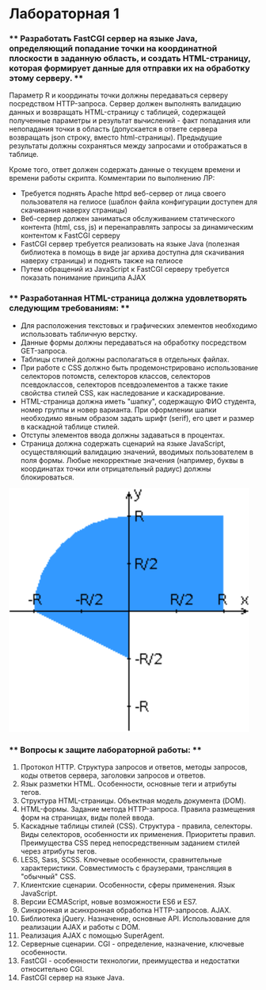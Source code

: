 # Лабораторная 1

### ** Разработать FastCGI сервер на языке Java, определяющий попадание точки на координатной плоскости в заданную область, и создать HTML-страницу, которая формирует данные для отправки их на обработку этому серверу. **

Параметр R и координаты точки должны передаваться серверу посредством HTTP-запроса. Сервер должен выполнять валидацию данных и возвращать HTML-страницу с таблицей, содержащей полученные параметры и результат вычислений - факт попадания или непопадания точки в область (допускается в ответе сервера возвращать json строку, вместо html-страницы). Предыдущие результаты должны сохраняться между запросами и отображаться в таблице.

Кроме того, ответ должен содержать данные о текущем времени и времени работы скрипта.
Комментарии по выполнению ЛР:

-    Требуется поднять Apache httpd веб-сервер от лица своего пользователя на гелиосе (шаблон файла конфигурации доступен для скачивания наверху страницы)
-    Веб-сервер должен заниматься обслуживанием статического контента (html, css, js) и перенаправлять запросы за динамическим контентом к FastCGI серверу
-    FastCGI сервер требуется реализовать на языке Java (полезная библиотека в помощь в виде jar архива доступна для скачивания наверху страницы) и поднять также на гелиосе
-    Путем обращений из JavaScript к FastCGI серверу требуется показать понимание принципа AJAX

### ** Разработанная HTML-страница должна удовлетворять следующим требованиям: **

-    Для расположения текстовых и графических элементов необходимо использовать табличную верстку.
-    Данные формы должны передаваться на обработку посредством GET-запроса.
-    Таблицы стилей должны располагаться в отдельных файлах.
-    При работе с CSS должно быть продемонстрировано использование селекторов потомств, селекторов классов, селекторов псевдоклассов, селекторов псевдоэлементов а также такие свойства стилей CSS, как наследование и каскадирование.
-    HTML-страница должна иметь "шапку", содержащую ФИО студента, номер группы и новер варианта. При оформлении шапки необходимо явным образом задать шрифт (serif), его цвет и размер в каскадной таблице стилей.
-    Отступы элементов ввода должны задаваться в процентах.
-    Страница должна содержать сценарий на языке JavaScript, осуществляющий валидацию значений, вводимых пользователем в поля формы. Любые некорректные значения (например, буквы в координатах точки или отрицательный радиус) должны блокироваться.

![area.png](resources/images/area.png)

### ** Вопросы к защите лабораторной работы: **

1.    Протокол HTTP. Структура запросов и ответов, методы запросов, коды ответов сервера, заголовки запросов и ответов.
2.    Язык разметки HTML. Особенности, основные теги и атрибуты тегов.
3.    Структура HTML-страницы. Объектная модель документа (DOM).
4.    HTML-формы. Задание метода HTTP-запроса. Правила размещения форм на страницах, виды полей ввода.
5.    Каскадные таблицы стилей (CSS). Структура - правила, селекторы. Виды селекторов, особенности их применения. Приоритеты правил. Преимущества CSS перед непосредственным заданием стилей через атрибуты тегов.
6.    LESS, Sass, SCSS. Ключевые особенности, сравнительные характеристики. Совместимость с браузерами, трансляция в "обычный" CSS.
7.    Клиентские сценарии. Особенности, сферы применения. Язык JavaScript.
8.    Версии ECMAScript, новые возможности ES6 и ES7.
9.    Синхронная и асинхронная обработка HTTP-запросов. AJAX.
10.    Библиотека jQuery. Назначение, основные API. Использование для реализации AJAX и работы с DOM.
11.    Реализация AJAX с помощью SuperAgent.
12.    Серверные сценарии. CGI - определение, назначение, ключевые особенности.
13.    FastCGI - особенности технологии, преимущества и недостатки относительно CGI.
14.    FastCGI сервер на языке Java.

